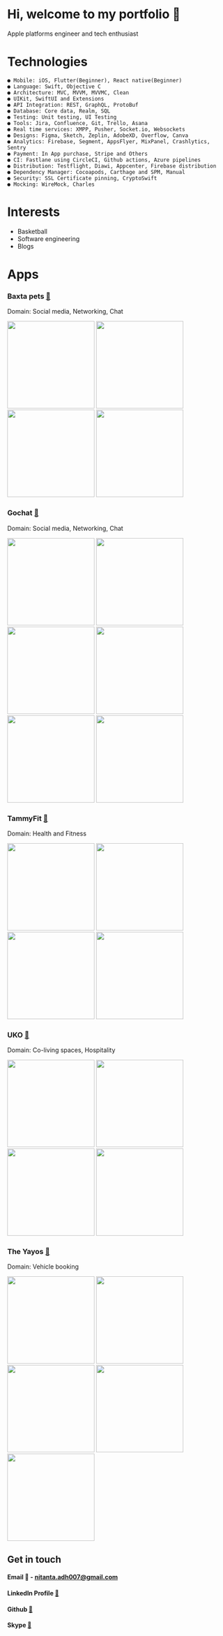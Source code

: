 # Hi, welcome to my portfolio 👋 

Apple platforms engineer and tech enthusiast

# Technologies

```
● Mobile: iOS, Flutter(Beginner), React native(Beginner)
● Language: Swift, Objective C
● Architecture: MVC, MVVM, MVVMC, Clean
● UIKit, SwiftUI and Extensions
● API Integration: REST, GraphQL, ProtoBuf
● Database: Core data, Realm, SQL
● Testing: Unit testing, UI Testing
● Tools: Jira, Confluence, Git, Trello, Asana
● Real time services: XMPP, Pusher, Socket.io, Websockets
● Designs: Figma, Sketch, Zeplin, AdobeXD, Overflow, Canva
● Analytics: Firebase, Segment, AppsFlyer, MixPanel, Crashlytics, Sentry
● Payment: In App purchase, Stripe and Others
● CI: Fastlane using CircleCI, Github actions, Azure pipelines
● Distribution: Testflight, Diawi, Appcenter, Firebase distribution
● Dependency Manager: Cocoapods, Carthage and SPM, Manual
● Security: SSL Certificate pinning, CryptoSwift
● Mocking: WireMock, Charles
```

# Interests

* Basketball
* Software engineering
* Blogs

# Apps


### Baxta pets [🔗](https://apps.apple.com/app/apple-store/id1462624482?mt=8)

Domain: Social media, Networking, Chat

<img src = "Assets/BaxtaPets/1.webp" width ="200" /> <img src = "Assets/BaxtaPets/2.webp" width ="200" /> <img src = "Assets/BaxtaPets/3.webp" width ="200" /> <img src = "Assets/BaxtaPets/4.webp" width ="200" />



### Gochat [🔗](https://apps.apple.com/au/app/gochat/id1476243358)

Domain: Social media, Networking, Chat

<img src = "Assets/GoChat/1.jpg" width ="200" /> <img src = "Assets/GoChat/2.jpg" width ="200" /> <img src = "Assets/GoChat/3.jpg" width ="200" /> <img src = "Assets/GoChat/4.jpg" width ="200" /> <img src = "Assets/GoChat/5.jpg" width ="200" /> <img src = "Assets/GoChat/6.jpg" width ="200" />



### TammyFit [🔗](https://apps.apple.com/au/app/tammy-fit/id1333303155)

Domain: Health and Fitness

<img src = "Assets/TammyFit/1.webp" width ="200" /> <img src = "Assets/TammyFit/2.webp" width ="200" /> <img src = "Assets/TammyFit/3.webp" width ="200" /> <img src = "Assets/TammyFit/4.webp" width ="200" />



### UKO [🔗](https://apps.apple.com/us/app/uko/id1549060958)

Domain: Co-living spaces, Hospitality

<img src = "Assets/UKO/1.webp" width ="200" /> <img src = "Assets/UKO/2.webp" width ="200" /> <img src = "Assets/UKO/3.webp" width ="200" /> <img src = "Assets/UKO/4.webp" width ="200" />



### The Yayos [🔗](https://apps.apple.com/us/app/id1436153967)

Domain: Vehicle booking

<img src = "Assets/TheYayos/1.jpeg" width ="200" /> <img src = "Assets/TheYayos/2.jpeg" width ="200" /> <img src = "Assets/TheYayos/3.jpeg" width ="200" /> <img src = "Assets/TheYayos/4.jpeg" width ="200" /> <img src = "Assets/TheYayos/5.jpeg" width ="200" /> 



## Get in touch

#### Email 📧  - nitanta.adh007@gmail.com
#### LinkedIn Profile [🔗](https://www.linkedin.com/in/nitanta-adhikari/)
#### Github [🔗](https://github.com/nitanta)
#### Skype [🔗](live:nitanta.adh007)
